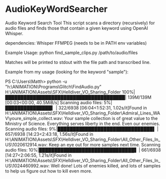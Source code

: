 # AudioKeyWordSearcher

Audio Keyword Search Tool
This script scans a directory (recursively) for audio files and finds those that contain a given keyword using OpenAI Whisper.

dependencies:
Whisper
FFMPEG (needs to be in PATH env variables)

Example Usage:
python find_sample_clips.py /path/to/audio/files

Matches will be printed to stdout with the file path and transcribed line.

Example from my usage (looking for the keyword "sample"):

PS C:\Users\Matth> python -u "h:\ANIMATION\Programs\Glitch\FindAudio.py" H:\ANIMATION\Assets\SFX\Helldiver_VO_Sharing_Folder
100%|███████████████████████████████████████| 139M/139M [00:03<00:00, 40.5MiB/s]
Scanning audio files:   5%|███████████████▍                                                                                                                                                                                                                                                                                                                             | 322/6938 [06:04<1:52:31,  1.02s/it]Found in H:\ANIMATION\Assets\SFX\Helldiver_VO_Sharing_Folder\Admiral_Lines_WAV\youre_simple_collect.wav:  Your sample collection is of great value to the Ministry of Science. Everything serves liberty in the end. Even our enemies.
Scanning audio files:   9%|███████████████████████████████▌                                                                                                                                                                                                                                                                                                             | 657/6938 [14:23<2:43:18,  1.56s/it]Found in H:\ANIMATION\Assets\SFX\Helldiver_VO_Sharing_Folder\All_Other_Files_In_US\1020612914.wav:  Keep an eye out for more samples next time.
Scanning audio files:  10%|███████████████████████████████▋                                                                                                                                                                                                                                                                                                             | 661/6938 [14:27<2:06:55,  1.21s/it]Found in H:\ANIMATION\Assets\SFX\Helldiver_VO_Sharing_Folder\All_Other_Files_In_US\1024460992.wav:  Well done! Lots of enemies killed, and lots of samples to help us figure out how to kill even more.
